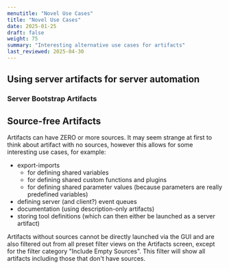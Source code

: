 ```yaml
---
menutitle: "Novel Use Cases"
title: "Novel Use Cases"
date: 2025-01-25
draft: false
weight: 75
summary: "Interesting alternative use cases for artifacts"
last_reviewed: 2025-04-30
---
```


## Using server artifacts for server automation

### Server Bootstrap Artifacts

## Source-free Artifacts

Artifacts can have ZERO or more sources. It may seem strange at first to think
about artifact with no sources, however this allows for some interesting use
cases, for example:
- export-imports
    - for defining shared variables
    - for defining shared custom functions and plugins
    - for defining shared parameter values (because parameters are really predefined variables)
- defining server (and client?) event queues
- documentation (using description-only artifacts)
- storing tool definitions (which can then either be launched as a server artifact)

Artifacts without sources cannot be directly launched via the GUI and are also
filtered out from all preset filter views on the Artifacts screen, except for
the filter category "Include Empty Sources". This filter will show all artifacts
including those that don't have sources.